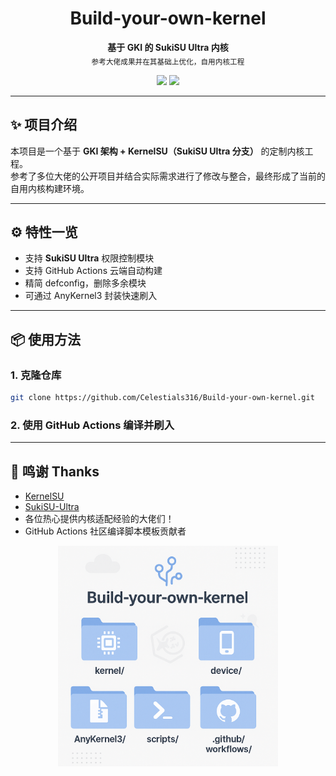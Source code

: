 <h1 align="center">Build-your-own-kernel</h1>

<p align="center">
  <b>基于 GKI 的 SukiSU Ultra 内核</b><br>
  <sub>参考大佬成果并在其基础上优化，自用内核工程</sub>
</p>

<p align="center">
  <img src="https://img.shields.io/github/license/Celestials316/Build-your-own-kernel?style=flat-square">
  <img src="https://img.shields.io/github/stars/Celestials316/Build-your-own-kernel?style=social">
</p>

---

## ✨ 项目介绍

本项目是一个基于 **GKI 架构 + KernelSU（SukiSU Ultra 分支）** 的定制内核工程。  
参考了多位大佬的公开项目并结合实际需求进行了修改与整合，最终形成了当前的自用内核构建环境。

---

## ⚙️ 特性一览

- 支持 **SukiSU Ultra** 权限控制模块
- 支持 GitHub Actions 云端自动构建
- 精简 defconfig，删除多余模块
- 可通过 AnyKernel3 封装快速刷入

---

## 📦 使用方法

### 1. 克隆仓库

```bash
git clone https://github.com/Celestials316/Build-your-own-kernel.git
```
### 2. 使用 GitHub Actions 编译并刷入

---

## 🙏 鸣谢 Thanks

- [KernelSU](https://github.com/tiann/KernelSU)
- [SukiSU-Ultra](https://github.com/ShirkNeko/SukiSU-Ultra)
- 各位热心提供内核适配经验的大佬们！
- GitHub Actions 社区编译脚本模板贡献者


<p align="center">
  <img src="/structure.png" width="70%">
</p>

